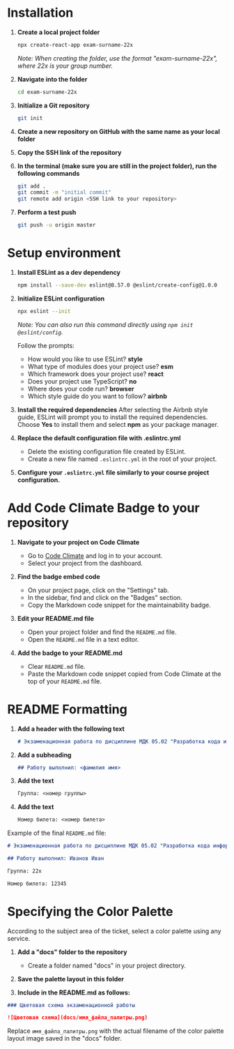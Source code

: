 # Installation
1. **Create a local project folder**
    ```bash
    npx create-react-app exam-surname-22x
    ```
    *Note: When creating the folder, use the format "exam-surname-22x", where 22x is your group number.*

2. **Navigate into the folder**
    ```bash
    cd exam-surname-22x
    ```

3. **Initialize a Git repository**
    ```bash
    git init
    ```

4. **Create a new repository on GitHub with the same name as your local folder**

5. **Copy the SSH link of the repository**

6. **In the terminal (make sure you are still in the project folder), run the following commands**
    ```bash
    git add .
    git commit -m "initial commit"
    git remote add origin <SSH link to your repository>
    ```

7. **Perform a test push**
    ```bash
    git push -u origin master
    ```

# Setup environment
1. **Install ESLint as a dev dependency**
    ```bash
    npm install --save-dev eslint@8.57.0 @eslint/create-config@1.0.0
    ```

2. **Initialize ESLint configuration**
    ```bash
    npx eslint --init
    ```
    *Note: You can also run this command directly using `npm init @eslint/config`.*

    Follow the prompts:
    - How would you like to use ESLint? **style**
    - What type of modules does your project use? **esm**
    - Which framework does your project use? **react**
    - Does your project use TypeScript? **no**
    - Where does your code run? **browser**
    - Which style guide do you want to follow? **airbnb**

3. **Install the required dependencies**
    After selecting the Airbnb style guide, ESLint will prompt you to install the required dependencies. Choose **Yes** to install them and select **npm** as your package manager.

4. **Replace the default configuration file with .eslintrc.yml**
    - Delete the existing configuration file created by ESLint.
    - Create a new file named `.eslintrc.yml` in the root of your project.

5. **Configure your `.eslintrc.yml` file similarly to your course project configuration.**


# Add Code Climate Badge to your repository
1. **Navigate to your project on Code Climate**
    - Go to [Code Climate](https://codeclimate.com/login) and log in to your account.
    - Select your project from the dashboard.

2. **Find the badge embed code**
    - On your project page, click on the "Settings" tab.
    - In the sidebar, find and click on the "Badges" section.
    - Copy the Markdown code snippet for the maintainability badge.

3. **Edit your README.md file**
    - Open your project folder and find the `README.md` file.
    - Open the `README.md` file in a text editor.

4. **Add the badge to your README.md**
    - Clear `README.md` file.
    - Paste the Markdown code snippet copied from Code Climate at the top of your `README.md` file.


# README Formatting
1. **Add a header with the following text**
    ```markdown
    # Экзаменационная работа по дисциплине МДК 05.02 "Разработка кода информационных систем"
    ```

2. **Add a subheading**
    ```markdown
    ## Работу выполнил: <фамилия имя>
    ```

3. **Add the text**
    ```markdown
    Группа: <номер группы>
    ```

4. **Add the text**
    ```markdown
    Номер билета: <номер билета>
    ```

Example of the final `README.md` file:
```markdown
# Экзаменационная работа по дисциплине МДК 05.02 "Разработка кода информационных систем"

## Работу выполнил: Иванов Иван

Группа: 22x

Номер билета: 12345
```

# Specifying the Color Palette
According to the subject area of the ticket, select a color palette using any service.

1. **Add a "docs" folder to the repository**
   - Create a folder named "docs" in your project directory.

2. **Save the palette layout in this folder**

3. **Include in the README.md as follows:**
```markdown
### Цветовая схема экзаменационной работы

![Цветовая схема](docs/имя_файла_палитры.png)
```
Replace `имя_файла_палитры.png` with the actual filename of the color palette layout image saved in the "docs" folder.

